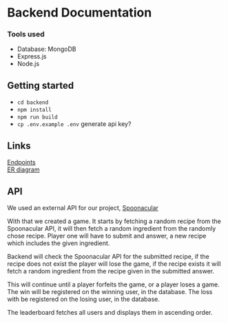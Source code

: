 # Backend Documentation
### Tools used
+ Database: MongoDB
+ Express.js
+ Node.js

## Getting started
+ ```cd backend```
+ ```npm install```
+ ```npm run build```
+ ```cp .env.example .env```
generate api key?

## Links
[Endpoints](backend\design.md)  
[ER diagram](https://drawsql.app/teams/hej-8/diagrams/who-is-the-foodie)  

## API
We used an external API for our project, [Spoonacular](https://spoonacular.com/food-api/docs)

With that we created a game. It starts by fetching a random recipe from the Spoonacular API, it will then fetch a random ingredient from the randomly chose recipe. Player one will have to submit and answer, a new recipe which includes the given ingredient.  

Backend will check the Spoonacular API for the submitted recipe, if the recipe does not exist the player will lose the game, if the recipe exists it will fetch a random ingredient from the recipe given in the submitted answer.  

This will continue until a player forfeits the game, or a player loses a game. The win will be registered on the winning user, in the database. The loss with be registered on the losing user, in the database.

The leaderboard fetches all users and displays them in ascending order.  

